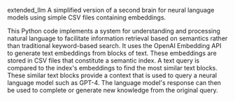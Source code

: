extended_llm
A simplified version of a second brain for neural language models using simple CSV files containing embeddings.

This Python code implements a system for understanding and processing natural language to facilitate information retrieval based on semantics rather than traditional keyword-based search. It uses the OpenAI Embedding API to generate text embeddings from blocks of text. These embeddings are stored in CSV files that constitute a semantic index. A text query is compared to the index's embeddings to find the most similar text blocks. These similar text blocks provide a context that is used to query a neural language model such as GPT-4. The language model's response can then be used to complete or generate new knowledge from the original query.